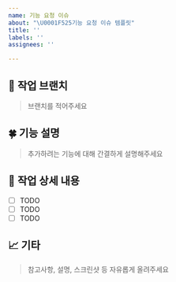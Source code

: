```yaml
---
name: 기능 요청 이슈
about: "\U0001F525기능 요청 이슈 템플릿"
title: ''
labels: ''
assignees: ''

---
```


## 💭 작업 브랜치
> 브랜치를 적어주세요

## 🍀 기능 설명
> 추가하려는 기능에 대해 간결하게 설명해주세요

## 🎀 작업 상세 내용

- [ ] TODO
- [ ] TODO
- [ ] TODO

## 📈 기타
> 참고사항, 설명, 스크린샷 등 자유롭게 올려주세요
